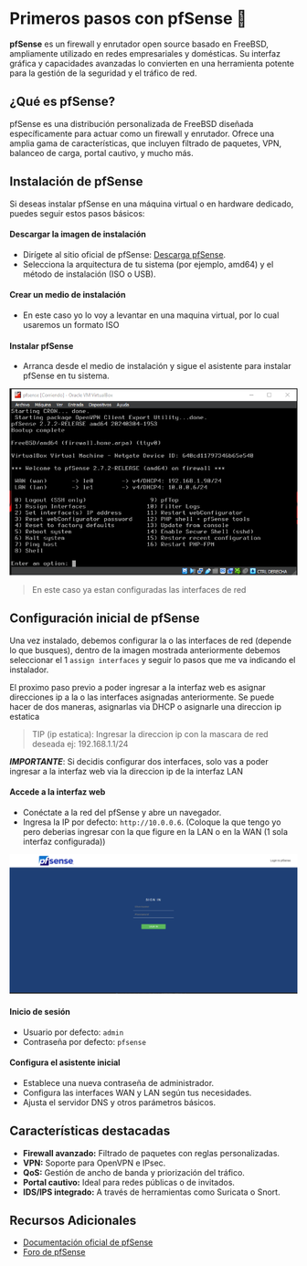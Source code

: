 # Primeros pasos con pfSense 🧱

**pfSense** es un firewall y enrutador open source basado en FreeBSD, ampliamente utilizado en redes empresariales y domésticas. Su interfaz gráfica y capacidades avanzadas lo convierten en una herramienta potente para la gestión de la seguridad y el tráfico de red.

## ¿Qué es pfSense?

pfSense es una distribución personalizada de FreeBSD diseñada específicamente para actuar como un firewall y enrutador. Ofrece una amplia gama de características, que incluyen filtrado de paquetes, VPN, balanceo de carga, portal cautivo, y mucho más.  


## Instalación de pfSense

Si deseas instalar pfSense en una máquina virtual o en hardware dedicado, puedes seguir estos pasos básicos:  

#### **Descargar la imagen de instalación**
- Dirígete al sitio oficial de pfSense: [Descarga pfSense](https://www.pfsense.org/download/).
- Selecciona la arquitectura de tu sistema (por ejemplo, amd64) y el método de instalación (ISO o USB).

#### **Crear un medio de instalación**
   - En este caso yo lo voy a levantar en una maquina virtual, por lo cual usaremos un formato ISO

#### **Instalar pfSense**
   - Arranca desde el medio de instalación y sigue el asistente para instalar pfSense en tu sistema.

![pfsense-instalado](../../assets/pfsense/primera%20vista%20pfSense.png)
> En este caso ya estan configuradas las interfaces de red

## Configuración inicial de pfSense

Una vez instalado, debemos configurar la o las interfaces de red (depende lo que busques), dentro de la imagen mostrada anteriormente debemos seleccionar el 1 `assign interfaces` y seguir lo pasos que me va indicando el instalador.

El proximo paso previo a poder ingresar a la interfaz web es asignar direcciones ip a la o las interfaces asignadas anteriormente. Se puede hacer de dos maneras, asignarlas via DHCP o asignarle una direccion ip estatica
 > TIP (ip estatica): Ingresar la direccion ip con la mascara de red deseada ej: 192.168.1.1/24

***IMPORTANTE***: Si decidis configurar dos interfaces, solo vas a poder ingresar a la interfaz web via la direccion ip de la interfaz LAN

#### **Accede a la interfaz web**
   - Conéctate a la red del pfSense y abre un navegador.
   - Ingresa la IP por defecto: `http://10.0.0.6`. (Coloque la que tengo yo pero deberias ingresar con la que figure en la LAN o en la WAN (1 sola interfaz configurada))

![inicioDeSesionPfSense](../../assets/pfsense/inicioSesion.png)

#### **Inicio de sesión**
   - Usuario por defecto: `admin`
   - Contraseña por defecto: `pfsense`

#### **Configura el asistente inicial**
   - Establece una nueva contraseña de administrador.
   - Configura las interfaces WAN y LAN según tus necesidades.
   - Ajusta el servidor DNS y otros parámetros básicos.

## Características destacadas

- **Firewall avanzado:** Filtrado de paquetes con reglas personalizadas.
- **VPN:** Soporte para OpenVPN e IPsec.
- **QoS:** Gestión de ancho de banda y priorización del tráfico.
- **Portal cautivo:** Ideal para redes públicas o de invitados.
- **IDS/IPS integrado:** A través de herramientas como Suricata o Snort.

## Recursos Adicionales
- [Documentación oficial de pfSense](https://docs.netgate.com/pfsense/en/latest)
- [Foro de pfSense](https://forum.netgate.com/)
